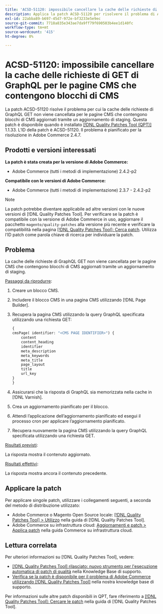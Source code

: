 ```yaml
---
title: 'ACSD-51120: impossibile cancellare la cache delle richieste di GET di GraphQL per le pagine CMS che contengono blocchi di CMS'
description: Applica la patch ACSD-51120 per risolvere il problema di Adobe Commerce, per cui la cache delle richieste GraphQL GET non viene cancellata per le pagine CMS che contengono blocchi CMS.
exl-id: 22abba89-b697-45d7-972e-bf3233e5e9ec
source-git-commit: 7718a835e343ae7da9ff79f690503b4ee1d140fc
workflow-type: tm+mt
source-wordcount: '415'
ht-degree: 0%

---
```


# ACSD-51120: impossibile cancellare la cache delle richieste di GET di GraphQL per le pagine CMS che contengono blocchi di CMS

La patch ACSD-51120 risolve il problema per cui la cache delle richieste di GraphQL GET non viene cancellata per le pagine CMS che contengono blocchi di CMS aggiornati tramite un aggiornamento di staging. Questa patch è disponibile quando è installato [[!DNL Quality Patches Tool (QPT)]](/help/announcements/adobe-commerce-announcements/magento-quality-patches-released-new-tool-to-self-serve-quality-patches.md) 1.1.33. L’ID della patch è ACSD-51120. Il problema è pianificato per la risoluzione in Adobe Commerce 2.4.7.

## Prodotti e versioni interessati

**La patch è stata creata per la versione di Adobe Commerce:**

* Adobe Commerce (tutti i metodi di implementazione) 2.4.2-p2

**Compatibile con le versioni di Adobe Commerce:**

* Adobe Commerce (tutti i metodi di implementazione) 2.3.7 - 2.4.2-p2

>[!NOTE]
>
>La patch potrebbe diventare applicabile ad altre versioni con le nuove versioni di [!DNL Quality Patches Tool]. Per verificare se la patch è compatibile con la versione di Adobe Commerce in uso, aggiornare il pacchetto `magento/quality-patches` alla versione più recente e verificare la compatibilità nella pagina [[!DNL Quality Patches Tool]: Cerca patch](https://experienceleague.adobe.com/tools/commerce-quality-patches/index.html?lang=it). Utilizza l’ID patch come parola chiave di ricerca per individuare la patch.

## Problema

La cache delle richieste di GraphQL GET non viene cancellata per le pagine CMS che contengono blocchi di CMS aggiornati tramite un aggiornamento di staging.

<u>Passaggi da riprodurre</u>:

1. Creare un blocco CMS.
1. Includere il blocco CMS in una pagina CMS utilizzando [!DNL Page Builder].
1. Recupera la pagina CMS utilizzando la query GraphQL specificata utilizzando una richiesta GET:

   ```GraphQL
   {
   cmsPage( identifier: "<CMS PAGE IDENTIFIER>") {
       content
       content_heading
       identifier
       meta_description
       meta_keywords
       meta_title
       page_layout
       title
       url_key
   }
   }
   ```

1. Assicurarsi che la risposta di GraphQL sia memorizzata nella cache in [!DNL Varnish].
1. Crea un aggiornamento pianificato per il blocco.
1. Attendi l’applicazione dell’aggiornamento pianificato ed esegui il processo cron per applicare l’aggiornamento pianificato.
1. Recupera nuovamente la pagina CMS utilizzando la query GraphQL specificata utilizzando una richiesta GET.

<u>Risultati previsti</u>:

La risposta mostra il contenuto aggiornato.

<u>Risultati effettivi</u>:

La risposta mostra ancora il contenuto precedente.

## Applicare la patch

Per applicare singole patch, utilizzare i collegamenti seguenti, a seconda del metodo di distribuzione utilizzato:

* Adobe Commerce o Magento Open Source locale: [[!DNL Quality Patches Tool] > Utilizzo](https://experienceleague.adobe.com/docs/commerce-operations/tools/quality-patches-tool/usage.html?lang=it) nella guida di [!DNL Quality Patches Tool].
* Adobe Commerce su infrastruttura cloud: [Aggiornamenti e patch > Applica patch](https://experienceleague.adobe.com/docs/commerce-cloud-service/user-guide/develop/upgrade/apply-patches.html?lang=it) nella guida Commerce su infrastruttura cloud.


## Lettura correlata

Per ulteriori informazioni su [!DNL Quality Patches Tool], vedere:

* [[!DNL Quality Patches Tool] rilasciato: nuovo strumento per l&#39;esecuzione automatica di patch di qualità](/help/announcements/adobe-commerce-announcements/magento-quality-patches-released-new-tool-to-self-serve-quality-patches.md) nella Knowledge Base di supporto.
* [Verifica se la patch è disponibile per il problema di Adobe Commerce utilizzando  [!DNL Quality Patches Tool]](/help/support-tools/patches-available-in-qpt-tool/check-patch-for-magento-issue-with-magento-quality-patches.md) nella nostra knowledge base di supporto.

Per informazioni sulle altre patch disponibili in QPT, fare riferimento a [[!DNL Quality Patches Tool]: Cercare le patch](https://experienceleague.adobe.com/tools/commerce-quality-patches/index.html?lang=it) nella guida di [!DNL Quality Patches Tool].
